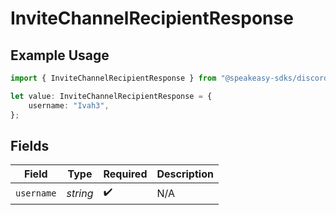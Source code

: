 # InviteChannelRecipientResponse

## Example Usage

```typescript
import { InviteChannelRecipientResponse } from "@speakeasy-sdks/discord/models/components";

let value: InviteChannelRecipientResponse = {
    username: "Ivah3",
};
```

## Fields

| Field              | Type               | Required           | Description        |
| ------------------ | ------------------ | ------------------ | ------------------ |
| `username`         | *string*           | :heavy_check_mark: | N/A                |